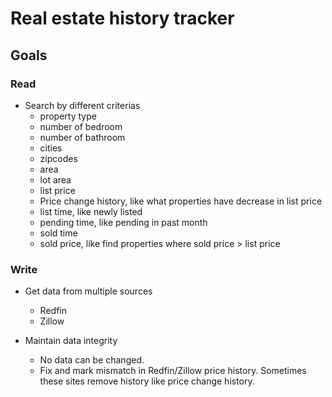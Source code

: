 # Real estate history tracker

## Goals
### Read
- Search by different criterias
    - property type
    - number of bedroom
    - number of bathroom
    - cities
    - zipcodes
    - area
    - lot area
    - list price
    - Price change history, like what properties have decrease in list price
    - list time, like newly listed
    - pending time, like pending in past month
    - sold time
    - sold price, like find properties where sold price > list price

### Write
- Get data from multiple sources
    - Redfin
    - Zillow

- Maintain data integrity
    - No data can be changed.
    - Fix and mark mismatch in Redfin/Zillow price history. Sometimes these sites remove history like price change history.
